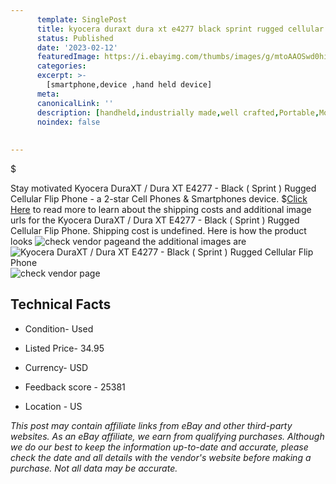 ```yaml
---
      template: SinglePost
      title: kyocera duraxt dura xt e4277 black sprint rugged cellular flip phone
      status: Published
      date: '2023-02-12'
      featuredImage: https://i.ebayimg.com/thumbs/images/g/mtoAAOSwd0hioOuK/s-l225.jpg
      categories: 
      excerpt: >-
        [smartphone,device ,hand held device]
      meta:
      canonicalLink: ''
      description: [handheld,industrially made,well crafted,Portable,Mobile,Compact,Convenient,Lightweight,Maneuverable,Man-portable,Miniature,Carriable,Hand-held,Light,Holdable,Transportable,Mobile device,Pocket-sized,On-the-go,Wireless,Cordless,Compact size,Convenient size, smartphone,device ,hand held device]
      noindex: false
      
        
---
```

$

Stay motivated Kyocera DuraXT / Dura XT E4277 - Black ( Sprint ) Rugged Cellular Flip Phone - a 2-star Cell Phones & Smartphones device.
$[Click Here](https://www.ebay.com/itm/255573587791?hash=item3b815f774f%3Ag%3AmtoAAOSwd0hioOuK&mkevt=1&mkcid=1&mkrid=711-53200-19255-0&campid=%253CePNCampaignId%253E&customid=%253CreferenceId%253E&toolid=10049) to read more to learn about the shipping costs and additional image urls for the Kyocera DuraXT / Dura XT E4277 - Black ( Sprint ) Rugged Cellular Flip Phone. Shipping cost is undefined. Here is how the product looks ![check vendor page](https://i.ebayimg.com/thumbs/images/g/mtoAAOSwd0hioOuK/s-l225.jpg)and the additional images are![Kyocera DuraXT / Dura XT E4277 - Black ( Sprint ) Rugged Cellular Flip Phone](https://i.ebayimg.com/images/g/mtoAAOSwd0hioOuK/s-l1600.jpg)![check vendor page](https://origin-galleryplus.ebayimg.com/ws/web/255573587791_2_0_1/225x225.jpg,https://origin-galleryplus.ebayimg.com/ws/web/255573587791_3_0_1/225x225.jpg,https://origin-galleryplus.ebayimg.com/ws/web/255573587791_4_0_1/225x225.jpg)



 ## Technical Facts 



     
      

 - Condition- Used 


      

 - Listed Price- 34.95 


      

 - Currency- USD 


      

 - Feedback score - 25381 


      

 - Location - US 


      
      

 *_This post may contain affiliate links from eBay and other third-party websites. As an eBay affiliate, we earn from qualifying purchases. Although we do our best to keep the information up-to-date and accurate, please check the date and all details with the vendor's website before making a purchase. Not all data may be accurate._*






